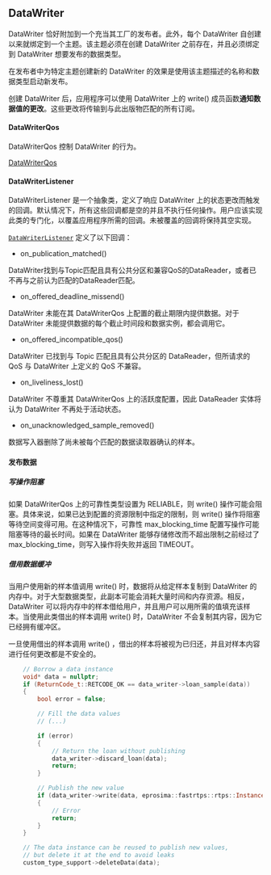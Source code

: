 ## DataWriter

DataWriter 恰好附加到一个充当其工厂的发布者。此外，每个 DataWriter 自创建以来就绑定到一个主题。该主题必须在创建 DataWriter 之前存在，并且必须绑定到 DataWriter 想要发布的数据类型。

在发布者中为特定主题创建新的 DataWriter 的效果是使用该主题描述的名称和数据类型启动新发布。

创建 DataWriter 后，应用程序可以使用 DataWriter 上的 write() 成员函数**通知数据值的更改**。这些更改将传输到与此出版物匹配的所有订阅。

#### DataWriterQos

DataWriterQos 控制 DataWriter 的行为。

[DataWriterQos](https://fast-dds.docs.eprosima.com/en/latest/fastdds/dds_layer/publisher/dataWriter/dataWriter.html)

#### DataWriterListener

DataWriterListener 是一个抽象类，定义了响应 DataWriter 上的状态更改而触发的回调。默认情况下，所有这些回调都是空的并且不执行任何操作。用户应该实现此类的专门化，以覆盖应用程序所需的回调。未被覆盖的回调将保持其空实现。

[`DataWriterListener`](https://fast-dds.docs.eprosima.com/en/latest/fastdds/api_reference/dds_pim/publisher/datawriterlistener.html#_CPPv4N8eprosima7fastdds3dds18DataWriterListenerE) 定义了以下回调：

- on_publication_matched()

DataWriter找到与Topic匹配且具有公共分区和兼容QoS的DataReader，或者已不再与之前认为匹配的DataReader匹配。

- on_offered_deadline_missend()

DataWriter 未能在其 DataWriterQos 上配置的截止期限内提供数据。对于 DataWriter 未能提供数据的每个截止时间段和数据实例，都会调用它。

- on_offered_incompatible_qos()

DataWriter 已找到与 Topic 匹配且具有公共分区的 DataReader，但所请求的 QoS 与 DataWriter 上定义的 QoS 不兼容。

- on_liveliness_lost()

DataWriter 不尊重其 DataWriterQos 上的活跃度配置，因此 DataReader 实体将认为 DataWriter 不再处于活动状态。

- on_unacknowledged_sample_removed()

数据写入器删除了尚未被每个匹配的数据读取器确认的样本。

#### 发布数据

##### 写操作阻塞

如果 DataWriterQos 上的可靠性类型设置为 RELIABLE，则 write() 操作可能会阻塞。具体来说，如果已达到配置的资源限制中指定的限制，则 write() 操作将阻塞等待空间变得可用。在这种情况下，可靠性 max_blocking_time 配置写操作可能阻塞等待的最长时间。如果在 DataWriter 能够存储修改而不超出限制之前经过了 max_blocking_time，则写入操作将失败并返回 TIMEOUT。

##### 借用数据缓冲

当用户使用新的样本值调用 write() 时，数据将从给定样本复制到 DataWriter 的内存中。对于大型数据类型，此副本可能会消耗大量时间和内存资源。相反，DataWriter 可以将内存中的样本借给用户，并且用户可以用所需的值填充该样本。当使用此类借出的样本调用 write() 时，DataWriter 不会复制其内容，因为它已经拥有缓冲区。

一旦使用借出的样本调用 write() ，借出的样本将被视为已归还，并且对样本内容进行任何更改都是不安全的。

```c++
    // Borrow a data instance
    void* data = nullptr;
    if (ReturnCode_t::RETCODE_OK == data_writer->loan_sample(data))
    {
        bool error = false;

        // Fill the data values
        // (...)

        if (error)
        {
            // Return the loan without publishing
            data_writer->discard_loan(data);
            return;
        }

        // Publish the new value
        if (data_writer->write(data, eprosima::fastrtps::rtps::InstanceHandle_t()) != ReturnCode_t::RETCODE_OK)
        {
            // Error
            return;
        }
    }

    // The data instance can be reused to publish new values,
    // but delete it at the end to avoid leaks
    custom_type_support->deleteData(data);
```

